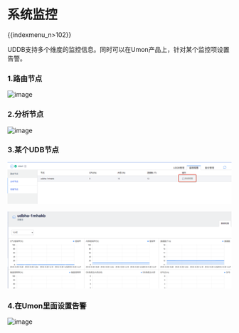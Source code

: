 # 系统监控

{{indexmenu_n>102}}

UDDB支持多个维度的监控信息。同时可以在Umon产品上，针对某个监控项设置告警。

### 1.路由节点 

![image](/database/uddb/uddb12.png)

### 2.分析节点 
![image](/database/uddb/uddb13.png)

###  3.某个UDB节点

![image](/images/uddb14.png)

![image](/images/uddb15.png)

###  4.在Umon里面设置告警 
![image](/database/uddb/uddb16.png)
